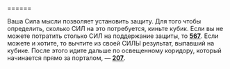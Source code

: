======

Ваша Сила мысли позволяет установить защиту. Для того чтобы определить, сколько СИЛ на это потребуется, киньте кубик. Если вы не можете потратить столько СИЛ на поддержание защиты, то [**567**](#n_567). Если можете и хотите, то вычтите из своей СИЛЫ результат, выпавший на кубике. После этого идите дальше по освещенному коридору, который начинается прямо за порталом, — [**207**](#n_207).

